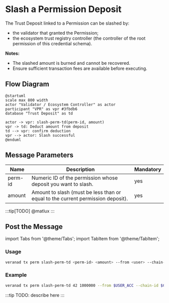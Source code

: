 # Slash a Permission Deposit

The Trust Deposit linked to a Permission can be slashed by:

- the validator that granted the Permission;
- the ecosystem trust registry controller (the controller of the root permission of this credential schema).

**Notes:**

- The slashed amount is burned and cannot be recovered.
- Ensure sufficient transaction fees are available before executing.

## Flow Diagram

```plantuml
@startuml
scale max 800 width
actor "Validator / Ecosystem Controller" as actor
participant "VPR" as vpr #3fbdb6
database "Trust Deposit" as td

actor -> vpr: slash-perm-td(perm-id, amount)
vpr -> td: Deduct amount from deposit
td --> vpr: confirm deduction
vpr --> actor: Slash successful
@enduml
```

## Message Parameters

|Name               |Description                            |Mandatory|
|-------------------|---------------------------------------|--------|
|perm-id| Numeric ID of the permission whose deposit you want to slash. | yes |
|amount| Amount to slash (must be less than or equal to the current permission deposit). | yes |

:::tip[TODO]
@matlux
:::

## Post the Message

import Tabs from '@theme/Tabs';
import TabItem from '@theme/TabItem';

<Tabs>
  <TabItem value="cli" label="CLI" default>

### Usage

```bash
veranad tx perm slash-perm-td <perm-id> <amount> --from <user> --chain-id <chain-id> --keyring-backend test --fees <amount> --gas auto
```

### Example

```bash
veranad tx perm slash-perm-td 42 1000000 --from $USER_ACC --chain-id $CHAIN_ID --keyring-backend test --fees 600000uvna --node $NODE_RPC
```

  </TabItem>
  
  <TabItem value="frontend" label="Frontend">
    :::tip
    TODO: describe here
    :::
  </TabItem>
</Tabs>

